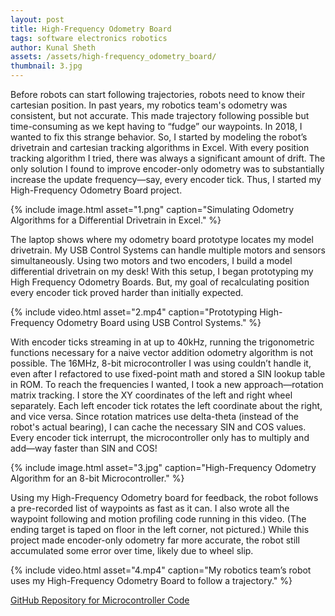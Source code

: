 ```yaml
---
layout: post
title: High-Frequency Odometry Board
tags: software electronics robotics
author: Kunal Sheth
assets: /assets/high-frequency_odometry_board/
thumbnail: 3.jpg
---
```


Before robots can start following trajectories, robots need to know their cartesian position. In past years, my robotics team's odometry was consistent, but not accurate. This made trajectory following possible but time-consuming as we kept having to “fudge” our waypoints. In 2018, I wanted to fix this strange behavior. So, I started by modeling the robot’s drivetrain and cartesian tracking algorithms in Excel. With every position tracking algorithm I tried, there was always a significant amount of drift. The only solution I found to improve encoder-only odometry was to substantially increase the update frequency—say, every encoder tick. Thus, I started my High-Frequency Odometry Board project.

{% include image.html asset="1.png" caption="Simulating Odometry Algorithms for a Differential Drivetrain in Excel." %}

The laptop shows where my odometry board prototype locates my model drivetrain. My USB Control Systems can handle multiple motors and sensors simultaneously. Using two motors and two encoders, I build a model differential drivetrain on my desk! With this setup, I began prototyping my High Frequency Odometry Boards. But, my goal of recalculating position every encoder tick proved harder than initially expected.

{% include video.html asset="2.mp4" caption="Prototyping High-Frequency Odometry Board using USB Control Systems." %}

With encoder ticks streaming in at up to 40kHz, running the trigonometric functions necessary for a naive vector addition odometry algorithm is not possible. The 16MHz, 8-bit microcontroller I was using couldn’t handle it, even after I refactored to use fixed-point math and stored a SIN lookup table in ROM. To reach the frequencies I wanted, I took a new approach—rotation matrix tracking. I store the XY coordinates of the left and right wheel separately. Each left encoder tick rotates the left coordinate about the right, and vice versa. Since rotation matrices use delta-theta (instead of the robot's actual bearing), I can cache the necessary SIN and COS values. Every encoder tick interrupt, the microcontroller only has to multiply and add—way faster than SIN and COS!

{% include image.html asset="3.jpg" caption="High-Frequency Odometry Algorithm for an 8-bit Microcontroller." %}

Using my High-Frequency Odometry board for feedback, the robot follows a pre-recorded list of waypoints as fast as it can. I also wrote all the waypoint following and motion profiling code running in this video. (The ending target is taped on floor in the left corner, not pictured.) While this project made encoder-only odometry far more accurate, the robot still accumulated some error over time, likely due to wheel slip.

{% include video.html asset="4.mp4" caption="My robotics team’s robot uses my High-Frequency Odometry Board to follow a trajectory." %}

[GitHub Repository for Microcontroller Code](https://github.com/kunalsheth/ticks-to-serial)